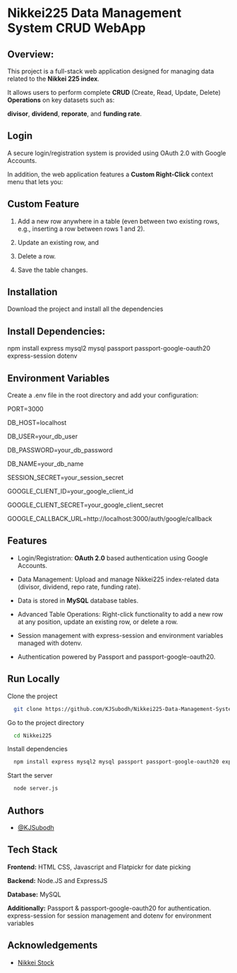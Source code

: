 # Nikkei225 Data Management System CRUD WebApp 

## Overview: 

This project is a full-stack web application designed for managing data related to the **Nikkei 225 index**. 

It allows users to perform complete **CRUD** (Create, Read, Update, Delete) **Operations** on key datasets such as: 

**divisor**, **dividend**, **reporate**, and **funding rate**. 

## Login
A secure login/registration system is provided using OAuth 2.0 with Google Accounts.

In addition, the web application features a **Custom Right-Click** context menu that lets you:

## Custom Feature
1) Add a new row anywhere in a table (even between two existing rows, e.g., inserting a row between rows 1 and 2).

2) Update an existing row, and

3) Delete a row.

4) Save the table changes.




## Installation

Download the project and install all the dependencies


## Install Dependencies:

npm install express mysql2 mysql passport passport-google-oauth20 express-session dotenv

## Environment Variables

Create a .env file in the root directory and add your configuration:

PORT=3000

DB_HOST=localhost

DB_USER=your_db_user

DB_PASSWORD=your_db_password

DB_NAME=your_db_name

SESSION_SECRET=your_session_secret

GOOGLE_CLIENT_ID=your_google_client_id

GOOGLE_CLIENT_SECRET=your_google_client_secret

GOOGLE_CALLBACK_URL=http://localhost:3000/auth/google/callback



## Features

- Login/Registration:
   **OAuth 2.0** based authentication using Google Accounts.
- Data Management:
   Upload and manage Nikkei225 index-related data (divisor,    dividend, repo rate, funding rate).
   
- Data is stored in **MySQL** database tables.
- Advanced Table Operations:
   Right-click functionality to add a new row at any position, update an existing row, or delete a row.
- Session management with express-session and environment variables managed with dotenv.

- Authentication powered by Passport and passport-google-oauth20.


## Run Locally

Clone the project

```bash
  git clone https://github.com/KJSubodh/Nikkei225-Data-Management-System-CRUD-WebApp
```

Go to the project directory

```bash
  cd Nikkei225
```

Install dependencies

```bash
  npm install express mysql2 mysql passport passport-google-oauth20 express-session dotenv
```

Start the server

```bash
  node server.js
```


## Authors

- [@KJSubodh](https://github.com/KJSubodh)


## Tech Stack

**Frontend:** HTML CSS, Javascript and Flatpickr for date picking

**Backend:** Node.JS and ExpressJS

**Database:** MySQL

**Additionally:** Passport & passport-google-oauth20 for authentication. express-session for session management and
dotenv for environment variables


## Acknowledgements

 - [Nikkei Stock](https://indexes.nikkei.co.jp/nkave/archives/faq/faq_nikkei_stock_average_en.pdf)

